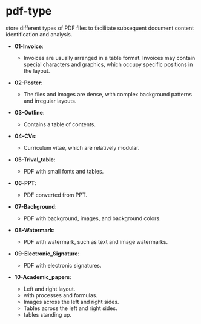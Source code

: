 # pdf-type
store different types of PDF files to facilitate subsequent document content identification and analysis.

- **01-Invoice**: 
  - Invoices are usually arranged in a table format. Invoices may contain special characters and graphics, which occupy specific positions in the layout.

- **02-Poster**:
  - The files and images are dense, with complex background patterns and irregular layouts.

- **03-Outline**:
  - Contains a table of contents.

- **04-CVs**:
  - Curriculum vitae, which are relatively modular.

- **05-Trival_table**:
  - PDF with small fonts and tables.

- **06-PPT**:
  - PDF converted from PPT.

- **07-Background**:
  - PDF with background, images, and background colors.

- **08-Watermark**:
  - PDF with watermark, such as text and image watermarks.

- **09-Electronic_Signature**:
  - PDF with electronic signatures.

- **10-Academic_papers**:
  - Left and right layout.
  - with processes and formulas.
  - Images across the left and right sides.
  - Tables across the left and right sides.
  - tables standing up.

